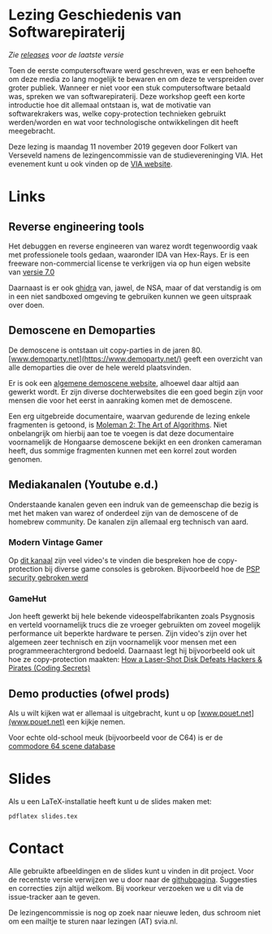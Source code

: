# Lezing Geschiedenis van Softwarepiraterij

*Zie [releases](https://github.com/FolkertVanVerseveld/lezing_warez/releases/latest) voor de laatste versie*

Toen de eerste computersoftware werd geschreven, was er een behoefte om deze
media zo lang mogelijk te bewaren en om deze te verspreiden over groter publiek.
Wanneer er niet voor een stuk computersoftware betaald was, spreken we van
softwarepiraterij. Deze workshop geeft een korte introductie hoe dit allemaal
ontstaan is, wat de motivatie van softwarekrakers was, welke copy-protection
technieken gebruikt werden/worden en wat voor technologische ontwikkelingen dit
heeft meegebracht.

Deze lezing is maandag 11 november 2019 gegeven door Folkert van Verseveld
namens de lezingencommissie van de studievereninging VIA. Het evenement kunt u
ook vinden op de [VIA website](https://svia.nl/activities/770/).

# Links

## Reverse engineering tools

Het debuggen en reverse engineeren van warez wordt tegenwoordig vaak met
professionele tools gedaan, waaronder IDA van Hex-Rays. Er is een freeware
non-commercial license te verkrijgen via op hun eigen website van
[versie 7.0](https://www.hex-rays.com/products/ida/support/download_freeware.shtml)

Daarnaast is er ook [ghidra](https://github.com/NationalSecurityAgency/ghidra)
van, jawel, de NSA, maar of dat verstandig is om in een niet sandboxed omgeving
te gebruiken kunnen we geen uitspraak over doen.

## Demoscene en Demoparties

De demoscene is ontstaan uit copy-parties in de jaren 80.
[www.demoparty.net](https://www.demoparty.net/) geeft een overzicht van alle
demoparties die over de hele wereld plaatsvinden.

Er is ook een [algemene demoscene website](https://www.scene.org/), alhoewel
daar altijd aan gewerkt wordt. Er zijn diverse dochterwebsites die een goed
begin zijn voor mensen die voor het eerst in aanraking komen met de demoscene.

Een erg uitgebreide documentaire, waarvan gedurende de lezing enkele fragmenten
is getoond, is [Moleman 2: The Art of Algorithms](https://www.youtube.com/watch?v=iRkZcTg1JWU).
Niet onbelangrijk om hierbij aan toe te voegen is dat deze documentaire
voornamelijk de Hongaarse demoscene bekijkt en een dronken cameraman heeft, dus
sommige fragmenten kunnen met een korrel zout worden genomen.

## Mediakanalen (Youtube e.d.)

Onderstaande kanalen geven een indruk van de gemeenschap die bezig is met het
maken van warez of onderdeel zijn van de demoscene of de homebrew community. De
kanalen zijn allemaal erg technisch van aard.

### Modern Vintage Gamer

Op [dit kanaal](https://www.youtube.com/user/jimako123) zijn veel video's te
vinden die bespreken hoe de copy-protection bij diverse game consoles is
gebroken. Bijvoorbeeld hoe de
[PSP security gebroken werd](https://www.youtube.com/watch?v=qIxKPu20R58)

### GameHut

Jon heeft gewerkt bij hele bekende videospelfabrikanten zoals Psygnosis en
verteld voornamelijk trucs die ze vroeger gebruikten om zoveel mogelijk
performance uit beperkte hardware te persen. Zijn video's zijn over het algemeen
zeer technisch en zijn voornamelijk voor mensen met een programmeerachtergrond
bedoeld.
Daarnaast legt hij bijvoorbeeld ook uit hoe ze copy-protection maakten:
[How a Laser-Shot Disk Defeats Hackers & Pirates (Coding Secrets)](https://www.youtube.com/watch?v=Qaq9vlfoGnA)

## Demo producties (ofwel prods)

Als u wilt kijken wat er allemaal is uitgebracht, kunt u op
[www.pouet.net](www.pouet.net) een kijkje nemen.

Voor echte old-school meuk (bijvoorbeeld voor de C64) is er de [commodore 64
scene database](https://csdb.dk/)

# Slides

Als u een LaTeX-installatie heeft kunt u de slides maken met:
```
pdflatex slides.tex
```

# Contact

Alle gebruikte afbeeldingen en de slides kunt u vinden in dit project. Voor de
recentste versie verwijzen we u door naar de [githubpagina](https://github.com/FolkertVanVerseveld/lezing_warez).
Suggesties en correcties zijn altijd welkom. Bij voorkeur verzoeken we u dit via
de issue-tracker aan te geven.

De lezingencommissie is nog op zoek naar nieuwe leden, dus schroom niet om een
mailtje te sturen naar lezingen (AT) svia.nl.
